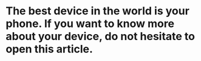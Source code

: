 # The best device in the world is your phone. If you want to know more about your device, do not hesitate to open this article.